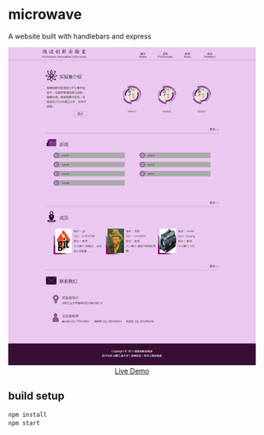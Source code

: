# microwave

A website built with handlebars and express

<p align="center">
  <a href="http://www.yeahz.cn:3450" target="_blank">
    <img src="https://raw.githubusercontent.com/yeahzgit/microwave/master/web.png" width="700px">
    <br>
    Live Demo
  </a>
</p>

## build setup 
``` bash
npm install
npm start
```